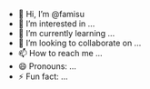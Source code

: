 - 👋 Hi, I’m @famisu
- 👀 I’m interested in ...
- 🌱 I’m currently learning ...
- 💞️ I’m looking to collaborate on ...
- 📫 How to reach me ...
- 😄 Pronouns: ...
- ⚡ Fun fact: ...

<!---
famisu/famisu is a ✨ special ✨ repository because its `README.md` (this file) appears on your GitHub profile.
You can click the Preview link to take a look at your changes.
--->
